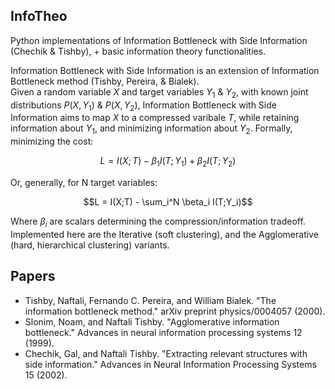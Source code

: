 ## InfoTheo
Python implementations of Information Bottleneck with Side Information (Chechik & Tishby), + basic information theory functionalities.

Information Bottleneck with Side Information is an extension of Information Bottleneck method (Tishby, Pereira, & Bialek). <br>
Given a random variable $X$ and target variables $Y_1$ & $Y_2$, with known joint distributions $P(X,Y_1)$ & $P(X,Y_2)$,
Information Bottleneck with Side Information aims to map $X$ to a compressed varibale $T$, while retaining 
information about $Y_1$, and minimizing information about $Y_2$. Formally, minimizing the cost:
```math
L = I(X;T) - \beta_1 I(T;Y_1) + \beta_2 I(T;Y_2)
```
Or, generally, for N target variables:
```math
L = I(X;T) - \sum_i^N \beta_i I(T;Y_i)
```
Where $\beta_i$ are scalars determining the compression/information tradeoff. <br>
Implemented here are the Iterative (soft clustering), and the Agglomerative (hard, hierarchical clustering) variants.

## Papers 
- Tishby, Naftali, Fernando C. Pereira, and William Bialek. "The information bottleneck method." arXiv preprint physics/0004057 (2000).
- Slonim, Noam, and Naftali Tishby. "Agglomerative information bottleneck." Advances in neural information processing systems 12 (1999).
- Chechik, Gal, and Naftali Tishby. "Extracting relevant structures with side information." Advances in Neural Information Processing Systems 15 (2002).

